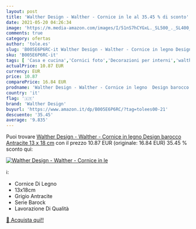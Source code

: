 ```yaml
---
layout: post
title: 'Walther Design - Walther - Cornice in le al 35.45 % di sconto'
date: 2021-05-20 04:26:34
image: 'https://m.media-amazon.com/images/I/51nS7hCYGxL._SL500_._SL400_.jpg'
comments: true
category: ofertas
author: 'tole.es'
slug: 'B005E6P6RC-it Walther Design - Walther - Cornice in legno Design barocco...'
sku: 'B005E6P6RC-it'
tags: [ 'Casa e cucina','Cornici foto','Decorazioni per interni','walther design', ]
actualPrice: 10.87 EUR
currency: EUR
price: 10.87
comparePrice: 16.84 EUR
prodname: 'Walther Design - Walther - Cornice in legno  Design barocco  Antracite  13 x 18 cm'
country: 'it'
flag: '🇮🇹'
brand: 'Walther Design'
buyurl: 'https://www.amazon.it/dp/B005E6P6RC/?tag=tolees00-21'
descuento: '35.45'
average: '9.835'
---
```


Puoi trovare [Walther Design - Walther - Cornice in legno  Design barocco  Antracite  13 x 18 cm](https://www.amazon.it/dp/B005E6P6RC/?tag=tolees00-21) con il prezzo 10.87 EUR (originale: 16.84 EUR) 35.45 % sconto qui:

[![Walther Design - Walther - Cornice in le](https://m.media-amazon.com/images/I/51nS7hCYGxL._SL500_._SL400_.jpg)](https://www.amazon.it/dp/B005E6P6RC/?tag=tolees00-21)

ℹ️:

- Cornice Di Legno
- 13x18cm
- Grigio Antracite
- Serie Barock
- Lavorazione Di Qualità

[🛒 Acquista qui!!](https://www.amazon.it/dp/B005E6P6RC/?tag=tolees00-21)
